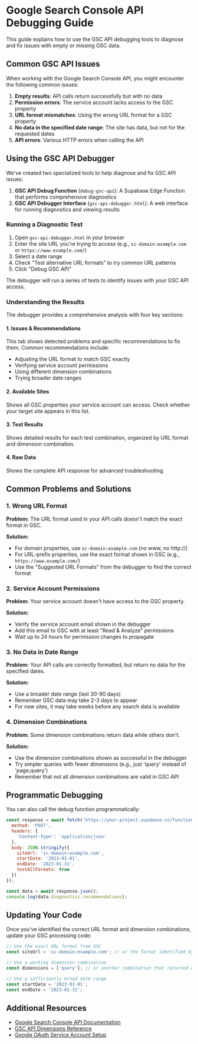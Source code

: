 # Google Search Console API Debugging Guide

This guide explains how to use the GSC API debugging tools to diagnose and fix issues with empty or missing GSC data.

## Common GSC API Issues

When working with the Google Search Console API, you might encounter the following common issues:

1. **Empty results**: API calls return successfully but with no data
2. **Permission errors**: The service account lacks access to the GSC property
3. **URL format mismatches**: Using the wrong URL format for a GSC property
4. **No data in the specified date range**: The site has data, but not for the requested dates
5. **API errors**: Various HTTP errors when calling the API

## Using the GSC API Debugger

We've created two specialized tools to help diagnose and fix GSC API issues:

1. **GSC API Debug Function** (`debug-gsc-api`): A Supabase Edge Function that performs comprehensive diagnostics
2. **GSC API Debugger Interface** (`gsc-api-debugger.html`): A web interface for running diagnostics and viewing results

### Running a Diagnostic Test

1. Open `gsc-api-debugger.html` in your browser
2. Enter the site URL you're trying to access (e.g., `sc-domain:example.com` or `https://www.example.com/`)
3. Select a date range
4. Check "Test alternative URL formats" to try common URL patterns
5. Click "Debug GSC API"

The debugger will run a series of tests to identify issues with your GSC API access.

### Understanding the Results

The debugger provides a comprehensive analysis with four key sections:

#### 1. Issues & Recommendations

This tab shows detected problems and specific recommendations to fix them. Common recommendations include:

- Adjusting the URL format to match GSC exactly
- Verifying service account permissions 
- Using different dimension combinations
- Trying broader date ranges

#### 2. Available Sites

Shows all GSC properties your service account can access. Check whether your target site appears in this list.

#### 3. Test Results

Shows detailed results for each test combination, organized by URL format and dimension combination.

#### 4. Raw Data

Shows the complete API response for advanced troubleshooting.

## Common Problems and Solutions

### 1. Wrong URL Format

**Problem:** The URL format used in your API calls doesn't match the exact format in GSC.

**Solution:** 
- For domain properties, use `sc-domain:example.com` (no www, no http://)
- For URL-prefix properties, use the exact format shown in GSC (e.g., `https://www.example.com/`)
- Use the "Suggested URL Formats" from the debugger to find the correct format

### 2. Service Account Permissions

**Problem:** Your service account doesn't have access to the GSC property.

**Solution:**
- Verify the service account email shown in the debugger
- Add this email to GSC with at least "Read & Analyze" permissions
- Wait up to 24 hours for permission changes to propagate

### 3. No Data in Date Range

**Problem:** Your API calls are correctly formatted, but return no data for the specified dates.

**Solution:**
- Use a broader date range (last 30-90 days)
- Remember GSC data may take 2-3 days to appear
- For new sites, it may take weeks before any search data is available

### 4. Dimension Combinations

**Problem:** Some dimension combinations return data while others don't.

**Solution:**
- Use the dimension combinations shown as successful in the debugger
- Try simpler queries with fewer dimensions (e.g., just 'query' instead of 'page,query')
- Remember that not all dimension combinations are valid in GSC API

## Programmatic Debugging

You can also call the debug function programmatically:

```javascript
const response = await fetch('https://your-project.supabase.co/functions/v1/debug-gsc-api', {
  method: 'POST',
  headers: {
    'Content-Type': 'application/json'
  },
  body: JSON.stringify({
    siteUrl: 'sc-domain:example.com',
    startDate: '2023-01-01',
    endDate: '2023-01-31',
    testAllFormats: true
  })
});

const data = await response.json();
console.log(data.diagnostics.recommendations);
```

## Updating Your Code

Once you've identified the correct URL format and dimension combinations, update your GSC processing code:

```javascript
// Use the exact URL format from GSC
const siteUrl = 'sc-domain:example.com'; // or the format identified by the debugger

// Use a working dimension combination
const dimensions = ['query']; // or another combination that returned data

// Use a sufficiently broad date range
const startDate = '2023-01-01';
const endDate = '2023-01-31';
```

## Additional Resources

- [Google Search Console API Documentation](https://developers.google.com/webmaster-tools/search-console-api-original/v3/how-tos/search_analytics)
- [GSC API Dimensions Reference](https://developers.google.com/webmaster-tools/search-console-api-original/v3/searchanalytics/query#dimensionFilterGroups.filters.dimension)
- [Google OAuth Service Account Setup](https://developers.google.com/identity/protocols/oauth2/service-account)